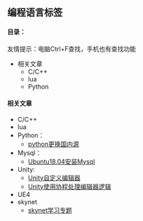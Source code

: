 ## 编程语言标签 ##

#### 目录： ####
友情提示：电脑Ctrl+F查找，手机也有查找功能

* 相关文章
    * C/C++
    * lua
    * Python

#### 相关文章 ####

* C/C++
* lua
* Python：
    * [python更换国内源](/blog/编程相关/Python/python更换国内源.html)
* Mysql：
    * [Ubuntu18.04安装Mysql](/blog/编程相关/Mysql/Ubuntu安装Mysql.html)
* Unity:
    * [Unity自定义编辑器](/blog/编程相关/Unity/Unity自定义编辑器.html)
    * [Unity使用协程处理编辑器逻辑](/blog/编程相关/Unity/Unity使用协程处理编辑器逻辑.html)
* UE4
* skynet
    * [skynet学习专题](/blog/编程相关/skynet/skynet学习专题.html)